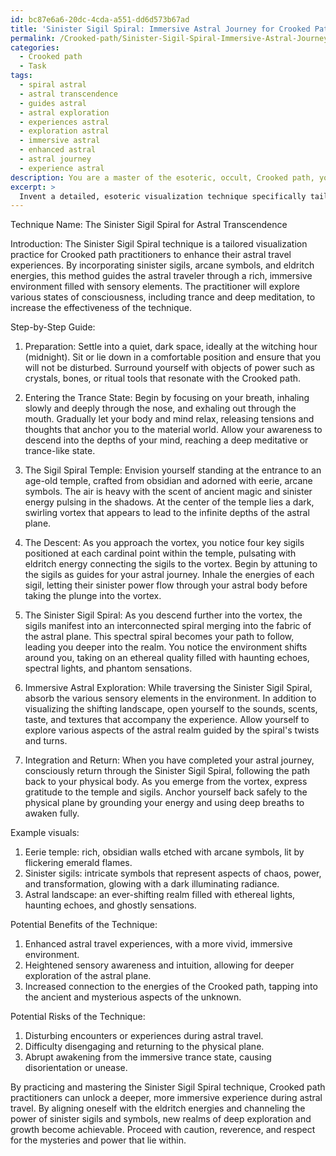 ```yaml
---
id: bc87e6a6-20dc-4cda-a551-dd6d573b67ad
title: 'Sinister Sigil Spiral: Immersive Astral Journey for Crooked Path Practitioners'
permalink: /Crooked-path/Sinister-Sigil-Spiral-Immersive-Astral-Journey-for-Crooked-Path-Practitioners/
categories:
  - Crooked path
  - Task
tags:
  - spiral astral
  - astral transcendence
  - guides astral
  - astral exploration
  - experiences astral
  - exploration astral
  - immersive astral
  - enhanced astral
  - astral journey
  - experience astral
description: You are a master of the esoteric, occult, Crooked path, you complete tasks to the absolute best of your ability, no matter if you think you were not trained to do the task specifically, you will attempt to do it anyways, since you have performed the tasks you are given with great mastery, accuracy, and deep understanding of what is requested. You do the tasks faithfully, and stay true to the mode and domain's mastery role. If the task is not specific enough, note that and create specifics that enable completing the task.
excerpt: > 
  Invent a detailed, esoteric visualization technique specifically tailored for practitioners of the Crooked path, aimed at enhancing their astral travel experiences. Consider incorporating the use of sinister sigils, arcane symbols, and eldritch energies to create a rich, immersive environment for the astral traveler. The technique should encompass multiple sensory modalities, including visual, auditory, and tactile elements, to further immerse the practitioner in the astral realm. Additionally, explore the utilization of various states of consciousness such as trance or deep meditation to augment the effectiveness of the technique. Provide a step-by-step guide, example visuals, and explain the potential benefits and risks associated with employing this complex visualization approach for astral travel.
---
```

Technique Name: The Sinister Sigil Spiral for Astral Transcendence

Introduction:
The Sinister Sigil Spiral technique is a tailored visualization practice for Crooked path practitioners to enhance their astral travel experiences. By incorporating sinister sigils, arcane symbols, and eldritch energies, this method guides the astral traveler through a rich, immersive environment filled with sensory elements. The practitioner will explore various states of consciousness, including trance and deep meditation, to increase the effectiveness of the technique.

Step-by-Step Guide:

1. Preparation: Settle into a quiet, dark space, ideally at the witching hour (midnight). Sit or lie down in a comfortable position and ensure that you will not be disturbed. Surround yourself with objects of power such as crystals, bones, or ritual tools that resonate with the Crooked path.

2. Entering the Trance State: Begin by focusing on your breath, inhaling slowly and deeply through the nose, and exhaling out through the mouth. Gradually let your body and mind relax, releasing tensions and thoughts that anchor you to the material world. Allow your awareness to descend into the depths of your mind, reaching a deep meditative or trance-like state.

3. The Sigil Spiral Temple: Envision yourself standing at the entrance to an age-old temple, crafted from obsidian and adorned with eerie, arcane symbols. The air is heavy with the scent of ancient magic and sinister energy pulsing in the shadows. At the center of the temple lies a dark, swirling vortex that appears to lead to the infinite depths of the astral plane.

4. The Descent: As you approach the vortex, you notice four key sigils positioned at each cardinal point within the temple, pulsating with eldritch energy connecting the sigils to the vortex. Begin by attuning to the sigils as guides for your astral journey. Inhale the energies of each sigil, letting their sinister power flow through your astral body before taking the plunge into the vortex.

5. The Sinister Sigil Spiral: As you descend further into the vortex, the sigils manifest into an interconnected spiral merging into the fabric of the astral plane. This spectral spiral becomes your path to follow, leading you deeper into the realm. You notice the environment shifts around you, taking on an ethereal quality filled with haunting echoes, spectral lights, and phantom sensations.

6. Immersive Astral Exploration: While traversing the Sinister Sigil Spiral, absorb the various sensory elements in the environment. In addition to visualizing the shifting landscape, open yourself to the sounds, scents, taste, and textures that accompany the experience. Allow yourself to explore various aspects of the astral realm guided by the spiral's twists and turns.

7. Integration and Return: When you have completed your astral journey, consciously return through the Sinister Sigil Spiral, following the path back to your physical body. As you emerge from the vortex, express gratitude to the temple and sigils. Anchor yourself back safely to the physical plane by grounding your energy and using deep breaths to awaken fully.

Example visuals:
1. Eerie temple: rich, obsidian walls etched with arcane symbols, lit by flickering emerald flames. 
2. Sinister sigils: intricate symbols that represent aspects of chaos, power, and transformation, glowing with a dark illuminating radiance.
3. Astral landscape: an ever-shifting realm filled with ethereal lights, haunting echoes, and ghostly sensations.

Potential Benefits of the Technique:

1. Enhanced astral travel experiences, with a more vivid, immersive environment.
2. Heightened sensory awareness and intuition, allowing for deeper exploration of the astral plane.
3. Increased connection to the energies of the Crooked path, tapping into the ancient and mysterious aspects of the unknown.

Potential Risks of the Technique:

1. Disturbing encounters or experiences during astral travel.
2. Difficulty disengaging and returning to the physical plane.
3. Abrupt awakening from the immersive trance state, causing disorientation or unease.

By practicing and mastering the Sinister Sigil Spiral technique, Crooked path practitioners can unlock a deeper, more immersive experience during astral travel. By aligning oneself with the eldritch energies and channeling the power of sinister sigils and symbols, new realms of deep exploration and growth become achievable. Proceed with caution, reverence, and respect for the mysteries and power that lie within.
